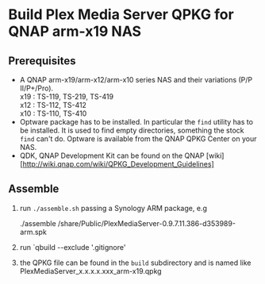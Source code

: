 Build Plex Media Server QPKG for QNAP arm-x19 NAS
=================================================

Prerequisites
-------------
* A QNAP arm-x19/arm-x12/arm-x10 series NAS and their variations (P/P II/P+/Pro).  
  x19 : TS-119, TS-219, TS-419  
  x12 : TS-112, TS-412  
  x10 : TS-110, TS-410
* Optware package has to be installed. In particular the `find` utility has to be installed. It is used to find empty directories, something the stock `find` can't do. Optware is available from the QNAP QPKG Center on your NAS.
* QDK, QNAP Development Kit can be found on the QNAP [wiki][http://wiki.qnap.com/wiki/QPKG_Development_Guidelines]

Assemble
--------
1. run `./assemble.sh` passing a Synology ARM package, e.g

    ./assemble /share/Public/PlexMediaServer-0.9.7.11.386-d353989-arm.spk

2. run `qbuild --exclude '.gitignore'
3. the QPKG file can be found in the `build` subdirectory and is named like PlexMediaServer_x.x.x.x.xxx_arm-x19.qpkg
